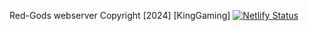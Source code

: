 Red-Gods webserver
Copyright [2024] [KingGaming]
[![Netlify Status](https://api.netlify.com/api/v1/badges/2929dc96-f8f2-4176-b003-9ba4ed433d23/deploy-status)](https://app.netlify.com/sites/red-gods/deploys)
